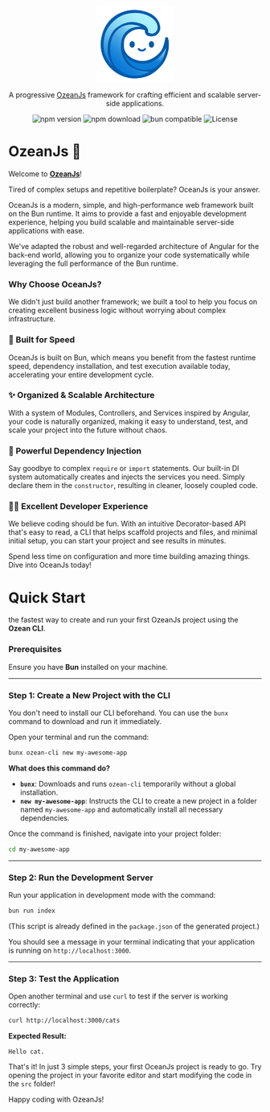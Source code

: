 <p align="center">
  <a href="https://ozeanjs.com">
    <img src="./docs/docs/public/logo.svg" alt="OzeanJs" width="150">
  </a>
</p>

<p align="center">A progressive <a href="https://ozeanjs.com">OzeanJs</a> framework for crafting efficient and scalable server-side applications.</p>

<p align="center">
  <img src="https://img.shields.io/npm/v/ozean" alt="npm version">
  <img src="https://img.shields.io/npm/dm/ozean" alt="npm download">
  <img src="https://img.shields.io/badge/bun-compatible-brightgreen" alt="bun compatible">
  <img src="https://img.shields.io/github/license/ozeanjs/ozean" alt="License">
</p>

# OzeanJs 🌊

Welcome to [**OzeanJs**](https://ozeanjs.com)!

Tired of complex setups and repetitive boilerplate? OceanJs is your answer.

OceanJs is a modern, simple, and high-performance web framework built on the Bun runtime. It aims to provide a fast and enjoyable development experience, helping you build scalable and maintainable server-side applications with ease.

We've adapted the robust and well-regarded architecture of Angular for the back-end world, allowing you to organize your code systematically while leveraging the full performance of the Bun runtime.

### Why Choose OceanJs?

We didn't just build another framework; we built a tool to help you focus on creating excellent business logic without worrying about complex infrastructure.

### 🚀 Built for Speed

OceanJs is built on Bun, which means you benefit from the fastest runtime speed, dependency installation, and test execution available today, accelerating your entire development cycle.

### ✨ Organized & Scalable Architecture

With a system of Modules, Controllers, and Services inspired by Angular, your code is naturally organized, making it easy to understand, test, and scale your project into the future without chaos.

### 💉 Powerful Dependency Injection

Say goodbye to complex `require` or `import` statements. Our built-in DI system automatically creates and injects the services you need. Simply declare them in the `constructor`, resulting in cleaner, loosely coupled code.

### 👩‍💻 Excellent Developer Experience

We believe coding should be fun. With an intuitive Decorator-based API that's easy to read, a CLI that helps scaffold projects and files, and minimal initial setup, you can start your project and see results in minutes.

Spend less time on configuration and more time building amazing things.
Dive into OceanJs today!

# Quick Start

the fastest way to create and run your first OzeanJs project using the **Ozean CLI**.

### Prerequisites

Ensure you have **Bun** installed on your machine.

---

### Step 1: Create a New Project with the CLI

You don't need to install our CLI beforehand. You can use the `bunx` command to download and run it immediately.

Open your terminal and run the command:

```bash
bunx ozean-cli new my-awesome-app
```

**What does this command do?**

- **`bunx`**: Downloads and runs `ozean-cli` temporarily without a global installation.
- **`new my-awesome-app`**: Instructs the CLI to create a new project in a folder named `my-awesome-app` and automatically install all necessary dependencies.

Once the command is finished, navigate into your project folder:

```bash
cd my-awesome-app
```

---

### Step 2: Run the Development Server

Run your application in development mode with the command:

```bash
bun run index
```

(This script is already defined in the `package.json` of the generated project.)

You should see a message in your terminal indicating that your application is running on `http://localhost:3000`.

---

### Step 3: Test the Application

Open another terminal and use `curl` to test if the server is working correctly:

```bash
curl http://localhost:3000/cats
```

**Expected Result:**

```
Hello cat.
```

That's it! In just 3 simple steps, your first OceanJs project is ready to go. Try opening the project in your favorite editor and start modifying the code in the `src` folder!

Happy coding with OzeanJs!

[npm-url]: https://www.npmjs.com/package/ozean
[npm-version-image]: https://img.shields.io/npm/v/ozean.svg?style=flat
[npm-downloads-image]: https://img.shields.io/npm/dm/ozean.svg?style=flat
[npm-downloads-url]: https://npmcharts.com/compare/ozean?minimal=true
[license-image]: https://img.shields.io/badge/license-MIT-blue.svg?style=flat
[license-url]: LICENSE
[bun-compatible]: https://img.shields.io/badge/bun-compatible-brightgreen
